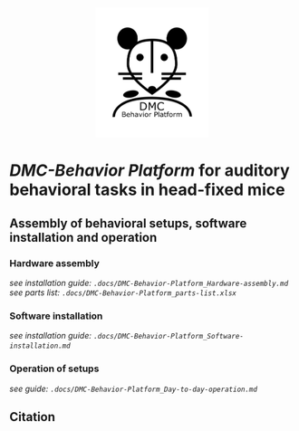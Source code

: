 <div align="center">
  <img src="docs/logo_dmc-behavior.png" alt="Project Logo" width="200">
</div>


# *DMC-Behavior Platform* for auditory behavioral tasks in head-fixed mice
## Assembly of behavioral setups, software installation and operation
### Hardware assembly
*see installation guide: `.docs/DMC-Behavior-Platform_Hardware-assembly.md`*  
*see parts list: `.docs/DMC-Behavior-Platform_parts-list.xlsx`*

### Software installation
*see installation guide: `.docs/DMC-Behavior-Platform_Software-installation.md`*

### Operation of setups
*see guide: `.docs/DMC-Behavior-Platform_Day-to-day-operation.md`*

## Citation
